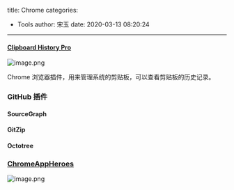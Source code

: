 title: Chrome
categories:
 - Tools
author: 宋玉
date: 2020-03-13 08:20:24
---

#### [Clipboard History Pro](https://chrome.google.com/webstore/detail/clipboard-history-pro-bes/ajiejmhbejpdgkkigpddefnjmgcbkenk)
![image.png](https://cdn.nlark.com/yuque/0/2020/png/394169/1583544024861-286c33f8-44f8-4a99-8f65-d2961713a4ff.png#align=left&display=inline&height=200&name=image.png&originHeight=400&originWidth=640&size=204083&status=done&style=none&width=320)

Chrome 浏览器插件，用来管理系统的剪贴板，可以查看剪贴板的历史记录。


### GitHub 插件

#### SourceGraph

#### GitZip

#### Octotree

### [ChromeAppHeroes](https://github.com/zhaoolee/ChromeAppHeroes)
![image.png](https://cdn.nlark.com/yuque/0/2020/png/394169/1584058804224-f99b0cb3-61a3-4d5c-b842-d7fccc4d3019.png#align=left&display=inline&height=760&name=image.png&originHeight=1520&originWidth=2880&size=361820&status=done&style=none&width=1440)
